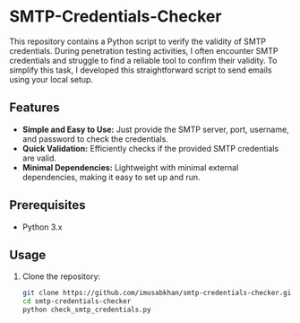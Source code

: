 # SMTP-Credentials-Checker
This repository contains a Python script to verify the validity of SMTP credentials. During penetration testing activities, I often encounter SMTP credentials and struggle to find a reliable tool to confirm their validity. To simplify this task, I developed this straightforward script to send emails using your local setup.

## Features
- **Simple and Easy to Use:** Just provide the SMTP server, port, username, and password to check the credentials.
- **Quick Validation:** Efficiently checks if the provided SMTP credentials are valid.
- **Minimal Dependencies:** Lightweight with minimal external dependencies, making it easy to set up and run.

## Prerequisites
- Python 3.x

## Usage
1. Clone the repository:
   ```bash
   git clone https://github.com/imusabkhan/smtp-credentials-checker.git
   cd smtp-credentials-checker
   python check_smtp_credentials.py
   ```
